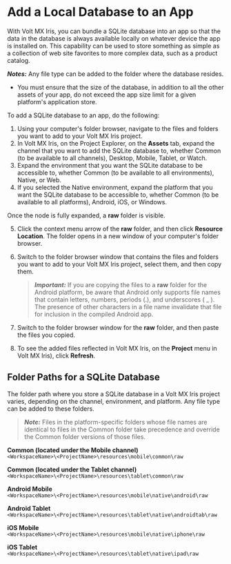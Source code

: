                          


Add a Local Database to an App
==============================

With Volt MX Iris, you can bundle a SQLite database into an app so that the data in the database is always available locally on whatever device the app is installed on. This capability can be used to store something as simple as a collection of web site favorites to more complex data, such as a product catalog.

**_Notes:_**   Any file type can be added to the folder where the database resides.
*   You must ensure that the size of the database, in addition to all the other assets of your app, do not exceed the app size limit for a given platform's application store.

To add a SQLite database to an app, do the following:

1.  Using your computer's folder browser, navigate to the files and folders you want to add to your Volt MX Iris project.
2.  In Volt MX Iris, on the Project Explorer, on the **Assets** tab, expand the channel that you want to add the SQLite database to, whether Common (to be available to all channels), Desktop, Mobile, Tablet, or Watch.
3.  Expand the environment that you want the SQLite database to be accessible to, whether Common (to be available to all environments), Native, or Web.
4.  If you selected the Native environment, expand the platform that you want the SQLite database to be accessible to, whether Common (to be available to all platforms), Android, iOS, or Windows.

Once the node is fully expanded, a **raw** folder is visible.

5.  Click the context menu arrow of the **raw** folder, and then click **Resource Location**. The folder opens in a new window of your computer's folder browser.
6.  Switch to the folder browser window that contains the files and folders you want to add to your Volt MX Iris project, select them, and then copy them.

    > **_Important:_** If you are copying the files to a **raw** folder for the Android platform, be aware that Android only supports file names that contain letters, numbers, periods (.), and underscores ( \_ ). The presence of other characters in a file name invalidate that file for inclusion in the compiled Android app.

7.  Switch to the folder browser window for the **raw** folder, and then paste the files you copied.
8.  To see the added files reflected in Volt MX Iris, on the **Project** menu in Volt MX Iris), click **Refresh**.

Folder Paths for a SQLite Database
----------------------------------

The folder path where you store a SQLite database in a Volt MX Iris project varies, depending on the channel, environment, and platform. Any file type can be added to these folders.

   > **_Note:_** Files in the platform-specific folders whose file names are identical to files in the Common folder take precedence and override the Common folder versions of those files.

**Common (located under the Mobile channel)**  
`<WorkspaceName>\<ProjectName>\resources\mobile\common\raw`

**Common (located under the Tablet channel)**  
`<WorkspaceName>\<ProjectName>\resources\tablet\common\raw`

**Android Mobile**  
`<WorkspaceName>\<ProjectName>\resources\mobile\native\android\raw`

**Android Tablet**  
`<WorkspaceName>\<ProjectName>\resources\tablet\native\androidtab\raw`

**iOS Mobile**  
`<WorkspaceName>\<ProjectName>\resources\mobile\native\iphone\raw`

**iOS Tablet**  
`<WorkspaceName>\<ProjectName>\resources\tablet\native\ipad\raw`
